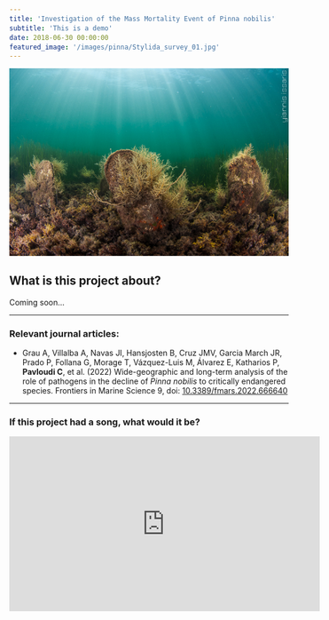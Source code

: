 ```yaml
---
title: 'Investigation of the Mass Mortality Event of Pinna nobilis'
subtitle: 'This is a demo'
date: 2018-06-30 00:00:00
featured_image: '/images/pinna/Stylida_survey_01.jpg'
---
```


![](/images/pinna/Stylida_survey_01.jpg)

## What is this project about?

Coming soon...

---

### Relevant journal articles:
* Grau A, Villalba A, Navas JI, Hansjosten B, Cruz JMV, Garcia March JR, Prado P, Follana G, Morage T, Vázquez-Luis M, Álvarez E, Katharios P, **Pavloudi C**, et al. (2022) Wide-geographic and long-term analysis of the role of pathogens in the decline of *Pinna nobilis* to critically endangered species. Frontiers in Marine Science 9, doi: [10.3389/fmars.2022.666640](https://doi.org/10.3389/fmars.2022.666640)


---

### If this project had a song, what would it be?

<iframe width="560" height="315" src="https://www.youtube.com/embed/N7XvA9gOCxQ" frameborder="0" allow="accelerometer; autoplay; clipboard-write; encrypted-media; gyroscope; picture-in-picture" allowfullscreen></iframe>
